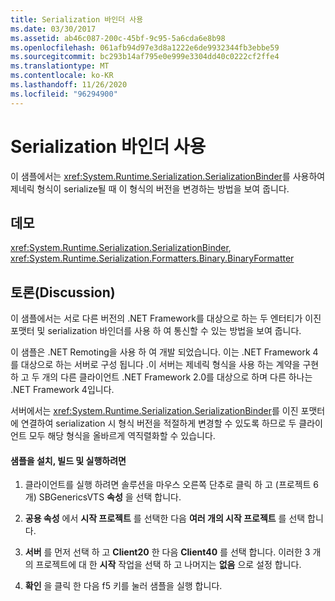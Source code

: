 ```yaml
---
title: Serialization 바인더 사용
ms.date: 03/30/2017
ms.assetid: ab46c087-200c-45bf-9c95-5a6cda6e8b98
ms.openlocfilehash: 061afb94d97e3d8a1222e6de9932344fb3ebbe59
ms.sourcegitcommit: bc293b14af795e0e999e3304dd40c0222cf2ffe4
ms.translationtype: MT
ms.contentlocale: ko-KR
ms.lasthandoff: 11/26/2020
ms.locfileid: "96294900"
---
```

# <a name="usage-of-serialization-binder"></a>Serialization 바인더 사용

이 샘플에서는 <xref:System.Runtime.Serialization.SerializationBinder>를 사용하여 제네릭 형식이 serialize될 때 이 형식의 버전을 변경하는 방법을 보여 줍니다.  
  
## <a name="demonstrates"></a>데모  

 <xref:System.Runtime.Serialization.SerializationBinder>, <xref:System.Runtime.Serialization.Formatters.Binary.BinaryFormatter>  
  
## <a name="discussion"></a>토론(Discussion)  

 이 샘플에서는 서로 다른 버전의 .NET Framework를 대상으로 하는 두 엔터티가 이진 포맷터 및 serialization 바인더를 사용 하 여 통신할 수 있는 방법을 보여 줍니다.  
  
이 샘플은 .NET Remoting을 사용 하 여 개발 되었습니다. 이는 .NET Framework 4를 대상으로 하는 서버로 구성 됩니다 .이 서버는 제네릭 형식을 사용 하는 계약을 구현 하 고 두 개의 다른 클라이언트 .NET Framework 2.0를 대상으로 하며 다른 하나는 .NET Framework 4입니다.  
  
 서버에서는 <xref:System.Runtime.Serialization.SerializationBinder>를 이진 포맷터에 연결하여 serialization 시 형식 버전을 적절하게 변경할 수 있도록 하므로 두 클라이언트 모두 해당 형식을 올바르게 역직렬화할 수 있습니다.  
  
#### <a name="to-set-up-build-and-run-the-sample"></a>샘플을 설치, 빌드 및 실행하려면  
  
1. 클라이언트를 실행 하려면 솔루션을 마우스 오른쪽 단추로 클릭 하 고 (프로젝트 6 개) SBGenericsVTS **속성** 을 선택 합니다.  
  
2. **공용 속성** 에서 **시작 프로젝트** 를 선택한 다음 **여러 개의 시작 프로젝트** 를 선택 합니다.  
  
3. **서버** 를 먼저 선택 하 고 **Client20** 한 다음 **Client40** 를 선택 합니다. 이러한 3 개의 프로젝트에 대 한 **시작** 작업을 선택 하 고 나머지는 **없음** 으로 설정 합니다.  
  
4. **확인** 을 클릭 한 다음 f5 키를 눌러 샘플을 실행 합니다.
